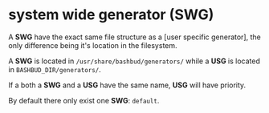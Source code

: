 # system wide generator (**SWG**)

A **SWG** have the exact same file structure as a [user specific generator],
the only difference being it's location in the filesystem.

A **SWG** is located in `/usr/share/bashbud/generators/` while a **USG** is located in `BASHBUD_DIR/generators/`.

If a both a **SWG** and a **USG** have the same name, **USG** will have priority.

By default there only exist one **SWG**: `default`.

